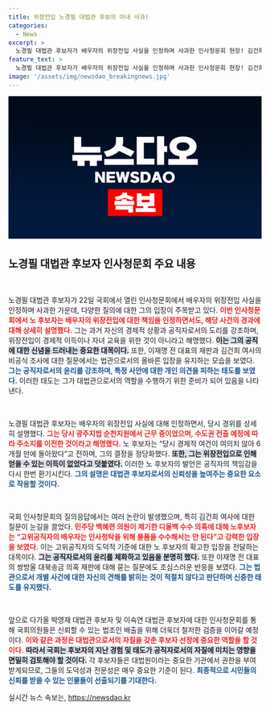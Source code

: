 ```yaml
---
title: 위장전입 노경필 대법관 후보의 아내 사과!
categories:
  - News
excerpt: >
  노경필 대법관 후보자가 배우자의 위장전입 사실을 인정하며 사과한 인사청문회 현장! 김건희 여사 조사와 이재명 전 대표의 재판을 둘러싼 여야 공방까지. 긴박한 정치 판세 속, 노 후보자의 입장은 과연? 클릭하고 상세 내용 확인하세요!
feature_text: >
  노경필 대법관 후보자가 배우자의 위장전입 사실을 인정하며 사과한 인사청문회 현장! 김건희 여사 조사와 이재명 전 대표의 재판을 둘러싼 여야 공방까지. 긴박한 정치 판세 속, 노 후보자의 입장은 과연? 클릭하고 상세 내용 확인하세요!
image: '/assets/img/newsdao_breakingnews.jpg'
---
```


<p><img src="/assets/img/newsdao_breakingnews.jpg" alt="firstkoreanews 속보" /></p>

<h2 data-ke-size="size26">노경필 대법관 후보자 인사청문회 주요 내용</h2>

<p data-ke-size="size16">&nbsp;</p>

<p>노경필 대법관 후보자가 22일 국회에서 열린 인사청문회에서 배우자의 위장전입 사실을 인정하며 사과한 가운데, 다양한 질의에 대한 그의 입장이 주목받고 있다. <b><span style="color: #ee2323;">이번 인사청문회에서 노 후보자는 배우자의 위장전입에 대한 책임을 인정하면서도, 해당 사건의 경과에 대해 상세히 설명했다.</span></b> 그는 과거 자신의 경제적 상황과 공직자로서의 도리를 강조하며, 위장전입이 경제적 이득이나 자녀 교육을 위한 것이 아니라고 해명했다. <b><span style="background-color: #21538527;">이는 그의 공직에 대한 신념을 드러내는 중요한 대목이다.</span></b> 또한, 이재명 전 대표의 재판과 김건희 여사의 비공식 조사에 대한 질문에서는 법관으로서의 올바른 입장을 유지하는 모습을 보였다. <b><span style="color: #1a5490;">그는 공직자로서의 윤리를 강조하며, 특정 사안에 대한 개인 의견을 피하는 태도를 보였다.</span></b> 이러한 태도는 그가 대법관으로서의 역할을 수행하기 위한 준비가 되어 있음을 나타낸다.</p>

<p data-ke-size="size16">&nbsp;</p>

<p>노경필 대법관 후보자는 배우자의 위장전입 사실에 대해 인정하면서, 당시 경위를 상세히 설명했다. <b><span style="color: #ee2323;">그는 당시 광주지법 순천지원에서 근무 중이었으며, 수도권 전출 예정에 따라 주소지를 이전한 것이라고 해명했다.</span></b> 노 후보자는 “당시 경제적 여건이 여의치 않아 6개월 만에 돌아왔다”고 전하며, 그의 결정을 정당화했다. <b><span style="background-color: #21538527;">또한, 그는 위장전입으로 인해 얻을 수 있는 이득이 없었다고 덧붙였다.</span></b> 이러한 노 후보자의 발언은 공직자의 책임감을 다시 한번 환기시킨다. <b><span style="color: #1a5490;">그의 설명은 대법관 후보자로서의 신뢰성을 높여주는 중요한 요소로 작용할 것이다.</span></b></p>

<p data-ke-size="size16">&nbsp;</p>

<p>국회 인사청문회의 질의응답에서는 여러 논란이 발생했으며, 특히 김건희 여사에 대한 질문이 눈길을 끌었다. <b><span style="color: #ee2323;">민주당 백혜련 의원이 제기한 디올백 수수 의혹에 대해 노후보자는 “고위공직자의 배우자는 인사청탁을 위해 물품을 수수해서는 안 된다”고 강력한 입장을 보였다.</span></b> 이는 고위공직자의 도덕적 기준에 대한 노 후보자의 확고한 입장을 전달하는 대목이다. <b><span style="background-color: #21538527;">그는 공직자로서의 윤리를 체화하고 있음을 분명히 했다.</span></b> 또한 이재명 전 대표의 쌍방울 대북송금 의혹 재판에 대해 묻는 질문에도 조심스러운 반응을 보였다. <b><span style="color: #1a5490;">그는 법관으로서 개별 사건에 대한 자신의 견해를 밝히는 것이 적절치 않다고 판단하며 신중한 태도를 유지했다.</span></b></p>

<p data-ke-size="size16">&nbsp;</p>

<p>앞으로 다가올 박영재 대법관 후보자 및 이숙연 대법관 후보자에 대한 인사청문회를 통해 국회의원들은 신뢰할 수 있는 법조인 배출을 위해 더욱더 철저한 검증을 이어갈 예정이다. <b><span style="color: #ee2323;">이와 같은 과정은 대법관으로서의 자질을 갖춘 후보자 선정에 중요한 역할을 할 것이다.</span></b> <b><span style="background-color: #21538527;">따라서 국회는 후보자의 지난 경험 및 태도가 공직자로서의 자질에 미치는 영향을 면밀히 검토해야 할 것이다.</span></b> 각 후보자들은 대법원이라는 중요한 기관에서 권한을 부여받게되므로, 그들의 도덕성과 전문성은 매우 중요한 기준이 된다. <b><span style="color: #1a5490;">최종적으로 시민들의 신뢰를 받을 수 있는 인물들이 선출되기를 기대한다.</span></b></p>
실시간 뉴스 속보는, <a href="https://newsdao.kr" rel="dofollow">https://newsdao.kr</a>


